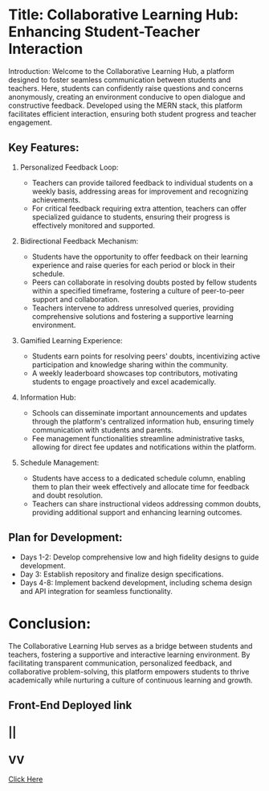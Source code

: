 # Title: Collaborative Learning Hub: Enhancing Student-Teacher Interaction

Introduction:
Welcome to the Collaborative Learning Hub, a platform designed to foster seamless communication between students and teachers. Here, students can confidently raise questions and concerns anonymously, creating an environment conducive to open dialogue and constructive feedback. Developed using the MERN stack, this platform facilitates efficient interaction, ensuring both student progress and teacher engagement.

## Key Features:

1. Personalized Feedback Loop:
   - Teachers can provide tailored feedback to individual students on a weekly basis, addressing areas for improvement and recognizing achievements.
   - For critical feedback requiring extra attention, teachers can offer specialized guidance to students, ensuring their progress is effectively monitored and supported.

2. Bidirectional Feedback Mechanism:
   - Students have the opportunity to offer feedback on their learning experience and raise queries for each period or block in their schedule.
   - Peers can collaborate in resolving doubts posted by fellow students within a specified timeframe, fostering a culture of peer-to-peer support and collaboration.
   - Teachers intervene to address unresolved queries, providing comprehensive solutions and fostering a supportive learning environment.

3. Gamified Learning Experience:
   - Students earn points for resolving peers' doubts, incentivizing active participation and knowledge sharing within the community.
   - A weekly leaderboard showcases top contributors, motivating students to engage proactively and excel academically.

4. Information Hub:
   - Schools can disseminate important announcements and updates through the platform's centralized information hub, ensuring timely communication with students and parents.
   - Fee management functionalities streamline administrative tasks, allowing for direct fee updates and notifications within the platform.

5. Schedule Management:
   - Students have access to a dedicated schedule column, enabling them to plan their week effectively and allocate time for feedback and doubt resolution.
   - Teachers can share instructional videos addressing common doubts, providing additional support and enhancing learning outcomes.

## Plan for Development:
- Days 1-2: Develop comprehensive low and high fidelity designs to guide development.
- Day 3: Establish repository and finalize design specifications.
- Days 4-8: Implement backend development, including schema design and API integration for seamless functionality.

# Conclusion:

The Collaborative Learning Hub serves as a bridge between students and teachers, fostering a supportive and interactive learning environment. By facilitating transparent communication, personalized feedback, and collaborative problem-solving, this platform empowers students to thrive academically while nurturing a culture of continuous learning and growth.




## Front-End Deployed link
##          ||
##          VV 
[Click Here](https://connected-qkyf.onrender.com)